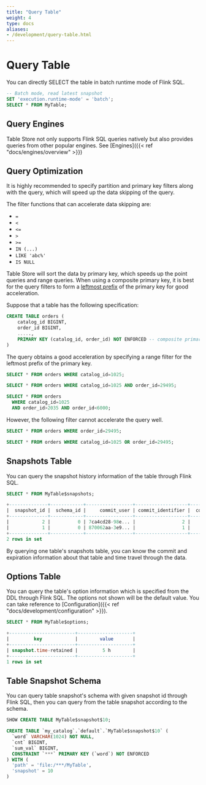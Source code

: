 ```yaml
---
title: "Query Table"
weight: 4
type: docs
aliases:
- /development/query-table.html
---
```

<!--
Licensed to the Apache Software Foundation (ASF) under one
or more contributor license agreements.  See the NOTICE file
distributed with this work for additional information
regarding copyright ownership.  The ASF licenses this file
to you under the Apache License, Version 2.0 (the
"License"); you may not use this file except in compliance
with the License.  You may obtain a copy of the License at

  http://www.apache.org/licenses/LICENSE-2.0

Unless required by applicable law or agreed to in writing,
software distributed under the License is distributed on an
"AS IS" BASIS, WITHOUT WARRANTIES OR CONDITIONS OF ANY
KIND, either express or implied.  See the License for the
specific language governing permissions and limitations
under the License.
-->

# Query Table

You can directly SELECT the table in batch runtime mode of Flink SQL.

```sql
-- Batch mode, read latest snapshot
SET 'execution.runtime-mode' = 'batch';
SELECT * FROM MyTable;
```

## Query Engines

Table Store not only supports Flink SQL queries natively but also provides
queries from other popular engines. See [Engines]({{< ref "docs/engines/overview" >}})

## Query Optimization

It is highly recommended to specify partition and primary key filters
along with the query, which will speed up the data skipping of the query.

The filter functions that can accelerate data skipping are:
- `=`
- `<`
- `<=`
- `>`
- `>=`
- `IN (...)`
- `LIKE 'abc%'`
- `IS NULL`

Table Store will sort the data by primary key, which speeds up the point queries
and range queries. When using a composite primary key, it is best for the query
filters to form a [leftmost prefix](https://dev.mysql.com/doc/refman/5.7/en/multiple-column-indexes.html)
of the primary key for good acceleration.

Suppose that a table has the following specification:

```sql
CREATE TABLE orders (
    catalog_id BIGINT,
    order_id BIGINT,
    .....,
    PRIMARY KEY (catalog_id, order_id) NOT ENFORCED -- composite primary key
)
```

The query obtains a good acceleration by specifying a range filter for
the leftmost prefix of the primary key.

```sql
SELECT * FROM orders WHERE catalog_id=1025;

SELECT * FROM orders WHERE catalog_id=1025 AND order_id=29495;

SELECT * FROM orders
  WHERE catalog_id=1025
  AND order_id>2035 AND order_id<6000;
```

However, the following filter cannot accelerate the query well.

```sql
SELECT * FROM orders WHERE order_id=29495;

SELECT * FROM orders WHERE catalog_id=1025 OR order_id=29495;
```

## Snapshots Table

You can query the snapshot history information of the table through Flink SQL.

```sql
SELECT * FROM MyTable$snapshots;

+--------------+------------+-----------------+-------------------+--------------+-------------------------+
|  snapshot_id |  schema_id |     commit_user | commit_identifier |  commit_kind |             commit_time |
+--------------+------------+-----------------+-------------------+--------------+-------------------------+
|            2 |          0 | 7ca4cd28-98e... |                 2 |       APPEND | 2022-10-26 11:44:15.600 |
|            1 |          0 | 870062aa-3e9... |                 1 |       APPEND | 2022-10-26 11:44:15.148 |
+--------------+------------+-----------------+-------------------+--------------+-------------------------+
2 rows in set
```

By querying one table's snapshots table, you can know the commit and expiration
information about that table and time travel through the data.

## Options Table

You can query the table's option information which is specified from the DDL
through Flink SQL. The options not shown will be the default value. You can take
reference to  [Configuration]({{< ref "docs/development/configuration" >}}).

```sql
SELECT * FROM MyTable$options;

+------------------------+--------------------+
|         key            |        value       |
+------------------------+--------------------+
| snapshot.time-retained |         5 h        |
+------------------------+--------------------+
1 rows in set
```

## Table Snapshot Schema

You can query table snapshot's schema with given snapshot id through Flink SQL,
then you can query from the table snapshot according to the schema.

```sql
SHOW CREATE TABLE MyTable$snapshot$10;

CREATE TABLE `my_catalog`.`default`.`MyTable$snapshot$10` (
  `word` VARCHAR(1024) NOT NULL,
  `cnt` BIGINT,
  `sum_val` BIGINT,
  CONSTRAINT `***` PRIMARY KEY (`word`) NOT ENFORCED
) WITH (
  'path' = 'file:/***/MyTable',
  'snapshot' = 10
)

```